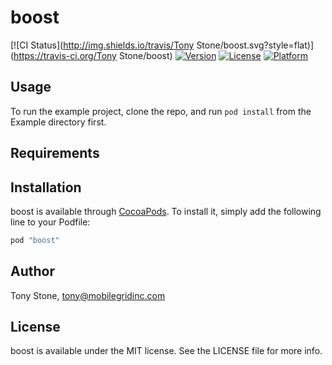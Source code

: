 # boost

[![CI Status](http://img.shields.io/travis/Tony Stone/boost.svg?style=flat)](https://travis-ci.org/Tony Stone/boost)
[![Version](https://img.shields.io/cocoapods/v/boost.svg?style=flat)](http://cocoapods.org/pods/boost)
[![License](https://img.shields.io/cocoapods/l/boost.svg?style=flat)](http://cocoapods.org/pods/boost)
[![Platform](https://img.shields.io/cocoapods/p/boost.svg?style=flat)](http://cocoapods.org/pods/boost)

## Usage

To run the example project, clone the repo, and run `pod install` from the Example directory first.

## Requirements

## Installation

boost is available through [CocoaPods](http://cocoapods.org). To install
it, simply add the following line to your Podfile:

```ruby
pod "boost"
```

## Author

Tony Stone, tony@mobilegridinc.com

## License

boost is available under the MIT license. See the LICENSE file for more info.
